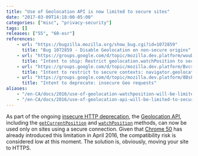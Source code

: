 ```yaml
---
title: "Use of Geolocation API is now limited to secure sites"
date: "2017-03-09T14:18:00-05:00"
categories: ["misc", "privacy-security"]
tags: []
releases: ["55", "60-esr"]
references:
    - url: "https://bugzilla.mozilla.org/show_bug.cgi?id=1072859"
      title: "Bug 1072859 - Disable Geolocation on non-secure origins"
    - url: "https://groups.google.com/d/topic/mozilla.dev.platform/wouDQLBbm9A/discussion"
      title: "Intent to ship: Restrict geolocation.watchPosition to secure contexts"
    - url: "https://groups.google.com/d/topic/mozilla.dev.platform/BvcsTpAqIsQ/discussion"
      title: "Intent to restrict to secure contexts: navigator.geolocation"
    - url: "https://groups.google.com/d/topic/mozilla.dev.platform/8BsF76gNhDE/discussion"
      title: "Intent to deprecate: insecure Geo requests"
aliases:
    - "/en-CA/docs/2016/use-of-geolocation-watchposition-will-be-limited-to-secure-sites/"
    - "/en-CA/docs/2016/use-of-geolocation-api-will-be-limited-to-secure-sites/"
---
```

As part of the ongoing [insecure HTTP deprecation](https://www.fxsitecompat.dev/en-CA/docs/2015/insecure-http-will-be-deprecated/), the [Geolocation API](https://developer.mozilla.org/docs/Web/API/Geolocation), including the [`getCurrentPosition`](https://developer.mozilla.org/docs/Web/API/Geolocation/getCurrentPosition) and [`watchPosition`](https://developer.mozilla.org/docs/Web/API/Geolocation/watchPosition) methods, can now be used only on sites using a secure connection. Given that [Chrome 50](https://developers.google.com/web/updates/2016/04/geolocation-on-secure-contexts-only) has already introduced this limitation in April 2016, the compatibility risk is considered low at this moment. The solution is, obviously, moving your site to HTTPS.
